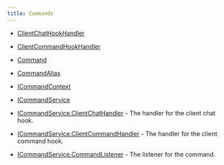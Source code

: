 ```yaml
---
title: Commands
---
```


- [ClientChatHookHandler](/docs/api/shared/commands/clientchathookhandler)
- [ClientCommandHookHandler](/docs/api/shared/commands/clientcommandhookhandler)
- [Command](/docs/api/shared/commands/command)
- [CommandAlias](/docs/api/shared/commands/commandalias)

- [ICommandContext](/docs/api/shared/commands/icommandcontext)
- [ICommandService](/docs/api/shared/commands/icommandservice)

- [ICommandService.ClientChatHandler](/docs/api/shared/commands/icommandservice/clientchathandler) - The handler for the client chat hook.
- [ICommandService.ClientCommandHandler](/docs/api/shared/commands/icommandservice/clientcommandhandler) - The handler for the client command hook.
- [ICommandService.CommandListener](/docs/api/shared/commands/icommandservice/commandlistener) - The listener for the command.

